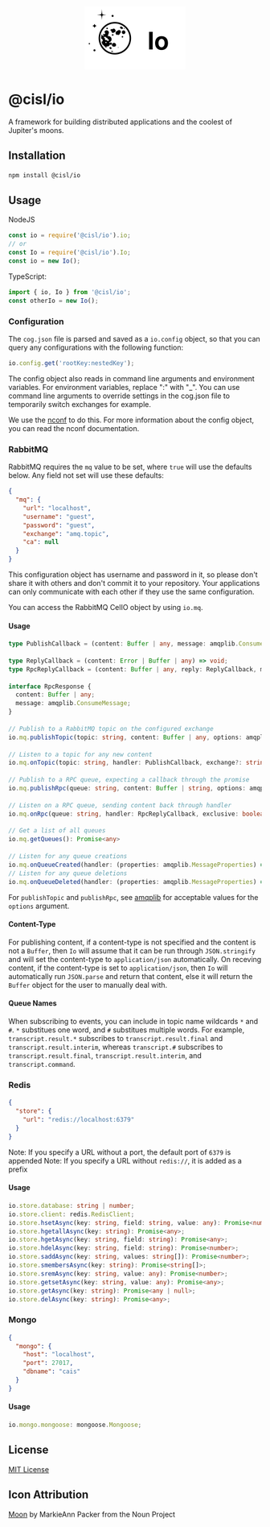 <div style="text-align:center"><img src="img/moon.svg" style="width: 200px" /></div>

# @cisl/io

A framework for building distributed applications and the coolest of Jupiter's moons.

## Installation
```bash
npm install @cisl/io
```

## Usage
NodeJS
```js
const io = require('@cisl/io').io;
// or
const Io = require('@cisl/io').Io;
const io = new Io();
```

TypeScript:
```typescript
import { io, Io } from '@cisl/io';
const otherIo = new Io();
```

### Configuration

The `cog.json` file is parsed and saved as a `io.config` object, so that you can query any configurations with the following function:
```js
io.config.get('rootKey:nestedKey');
```
The config object also reads in command line arguments and environment variables.
For environment variables, replace ":" with "_". 
You can use command line arguments to override settings in the cog.json file to temporarily switch exchanges for example.

We use the [nconf](https://github.com/indexzero/nconf) to do this.
For more information about the config object, you can read the nconf documentation.

### RabbitMQ
RabbitMQ requires the `mq` value to be set, where `true` will use the defaults below. Any field not set will use these defaults:
```json
{
  "mq": {
    "url": "localhost",
    "username": "guest",
    "password": "guest",
    "exchange": "amq.topic",
    "ca": null
  }
}
```
This configuration object has username and password in it, 
so please don't share it with others and don't commit it to your repository.
Your applications can only communicate with each other if they use the same configuration.

You can access the RabbitMQ CelIO object by using `io.mq`.

#### Usage
```typescript
type PublishCallback = (content: Buffer | any, message: amqplib.ConsumeMessage) => void;

type ReplyCallback = (content: Error | Buffer | any) => void;
type RpcReplyCallback = (content: Buffer | any, reply: ReplyCallback, message: amqplib.ConsumeMessage) => void;

interface RpcResponse {
  content: Buffer | any;
  message: amqplib.ConsumeMessage;
}

// Publish to a RabbitMQ topic on the configured exchange
io.mq.publishTopic(topic: string, content: Buffer | any, options: amqplib.Options.Publish = {}): void

// Listen to a topic for any new content
io.mq.onTopic(topic: string, handler: PublishCallback, exchange?: string): Promise<any>

// Publish to a RPC queue, expecting a callback through the promise
io.mq.publishRpc(queue: string, content: Buffer | string, options: amqplib.Options.Publish = {}): Promise<RpcResponse>

// Listen on a RPC queue, sending content back through handler
io.mq.onRpc(queue: string, handler: RpcReplyCallback, exclusive: boolean = true): void

// Get a list of all queues
io.mq.getQueues(): Promise<any>

// Listen for any queue creations
io.mq.onQueueCreated(handler: (properties: amqplib.MessageProperties) => void): void
// Listen for any queue deletions
io.mq.onQueueDeleted(handler: (properties: amqplib.MessageProperties) => void): void
```

For `publishTopic` and `publishRpc`, see 
[amqplib](http://www.squaremobius.net/amqp.node/channel_api.html#channel_publish) for acceptable
values for the `options` argument.

#### Content-Type
For publishing content, if a content-type is not specified and the content is not a `Buffer`, then
`Io` will assume that it can be run through `JSON.stringify` and will set the content-type to
`application/json` automatically. On receving content, if the content-type is set to `application/json`,
then `Io` will automatically run `JSON.parse` and return that content, else it will return the `Buffer`
object for the user to manually deal with.

#### Queue Names
When subscribing to events, you can include in topic name wildcards `*` and `#`.
`*` substitues one word, and `#` substitues multiple words. For example, `transcript.result.*`
subscribes to `transcript.result.final` and `transcript.result.interim`, whereas `transcript.#` subscribes
to `transcript.result.final`, `transcript.result.interim`, and `transcript.command`.

### Redis
```json
{
  "store": {
    "url": "redis://localhost:6379"
  }
}
```
Note: If you specify a URL without a port, the default port of `6379` is appended
Note: If you specify a URL without `redis://`, it is added as a prefix

#### Usage
```typescript
io.store.database: string | number;
io.store.client: redis.RedisClient;
io.store.hsetAsync(key: string, field: string, value: any): Promise<number>;
io.store.hgetallAsync(key: string): Promise<any>;
io.store.hgetAsync(key: string, field: string): Promise<any>;
io.store.hdelAsync(key: string, field: string): Promise<number>;
io.store.saddAsync(key: string, values: string[]): Promise<number>;
io.store.smembersAsync(key: string): Promise<string[]>;
io.store.sremAsync(key: string, value: any): Promise<number>;
io.store.getsetAsync(key: string, value: any): Promise<any>;
io.store.getAsync(key: string): Promise<any | null>;
io.store.delAsync(key: string): Promise<any>;
```
### Mongo
```json
{
  "mongo": {
    "host": "localhost",
    "port": 27017,
    "dbname": "cais"
  }
}
```

#### Usage
```typescript
io.mongo.mongoose: mongoose.Mongoose;
```

## License
[MIT License](LICENSE)

## Icon Attribution
[Moon](https://thenounproject.com/search/?q=moon&i=139166) by MarkieAnn Packer from the Noun Project

